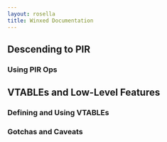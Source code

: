 ```yaml
---
layout: rosella
title: Winxed Documentation
---
```


## Descending to PIR

### Using PIR Ops

## VTABLEs and Low-Level Features

### Defining and Using VTABLEs

### Gotchas and Caveats
